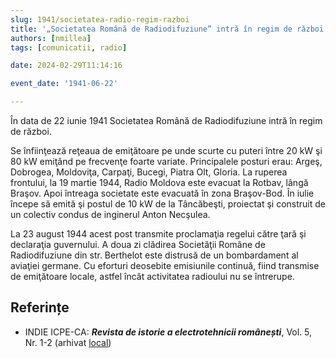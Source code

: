 ```yaml
---
slug: 1941/societatea-radio-regim-razboi
title: '„Societatea Română de Radiodifuziune” intră în regim de război'
authors: [nmillea]
tags: [comunicatii, radio]

date: 2024-02-29T11:14:16

event_date: '1941-06-22'

---
```


În data de 22 iunie 1941 Societatea Română de Radiodifuziune intră în regim de război.

<!-- truncate -->

Se înfiinţează reţeaua de emiţătoare pe unde scurte cu puteri între 20 kW şi 80 kW
emiţând pe frecvenţe foarte variate. Principalele posturi erau: Argeş, Dobrogea,
Moldoviţa, Carpaţi, Bucegi, Piatra Olt, Gloria. La ruperea frontului, la 19 martie 1944,
Radio Moldova este evacuat la Rotbav, lângă Braşov. Apoi întreaga societate este
evacuată în zona Braşov-Bod. În iulie începe să emită şi postul de 10 kW de la
Tâncăbeşti, proiectat şi construit de un colectiv condus de inginerul Anton Necşulea.

La 23 august 1944 acest post transmite proclamaţia regelui către ţară şi declaraţia
guvernului. A doua zi clădirea Societăţii Române de Radiodifuziune din str. Berthelot
este distrusă de un bombardament al aviaţiei germane. Cu eforturi deosebite
emisiunile continuă, fiind transmise de emiţătoare locale, astfel încât activitatea
radioului nu se întrerupe.

## Referințe

- INDIE ICPE-CA: _**Revista de istorie a electrotehnicii românești**_, Vol. 5, Nr. 1-2 (arhivat [local](https://cronica-it.github.io/arhiva/#2019))
